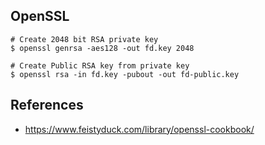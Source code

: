 ## OpenSSL
```
# Create 2048 bit RSA private key
$ openssl genrsa -aes128 -out fd.key 2048

# Create Public RSA key from private key
$ openssl rsa -in fd.key -pubout -out fd-public.key
```

## References
* https://www.feistyduck.com/library/openssl-cookbook/
